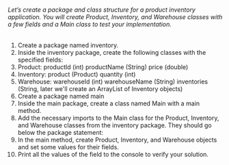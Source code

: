 <h6>Let’s create a package and class structure for a product inventory application. You will create Product, Inventory, and Warehouse classes with a few fields and a Main class to test your implementation.</h6>

<ol>
    <li>Create a package named inventory.</li>
    <li>Inside the inventory package, create the following classes with the specified fields:</li>
    <li>Product:
        productId (int)
        productName (String)
        price (double)
    </li>
    <li>Inventory:
        product (Product)
        quantity (int)
    </li>
    <li>Warehouse:
        warehouseId (int)
        warehouseName (String)
        inventories (String, later we'll create an ArrayList of Inventory objects)
    </li>
    <li>
        Create a package named main
    </li>
    <li>
        Inside the main package, create a class named Main with a main method.
    </li>
    <li>
         Add the necessary imports to the Main class for the Product, Inventory, and Warehouse classes from the inventory package. They should go below the package statement:
    </li>
    <li>
         In the main method, create Product, Inventory, and Warehouse objects and set some values for their fields.
    </li>
    <li>
         Print all the values of the field to the console to verify your solution.
    </li>
</ol>